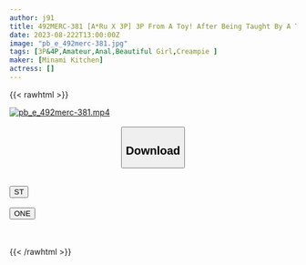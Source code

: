 ```yaml
---
author: j91
title: 492MERC-381 [A*Ru X 3P] 3P From A Toy! After Being Taught By A Teacher, A*Ru, A Girl, Opens Her Mouth Wide Open…
date: 2023-08-222T13:00:00Z
image: "pb_e_492merc-381.jpg"
tags: [3P&4P,Amateur,Anal,Beautiful Girl,Creampie ]
maker: [Minami Kitchen]
actress: []
---
```



{{< rawhtml >}}

<div class="video" data-videoid="lgeG3OJxmgHb68">
    <a href="javascript:;">
        <img src="https://my.j91.asia/posts/pb_e_492merc-381/pb_e_492merc-381.jpg" width="WIDTH" height="HEIGHT" alt="pb_e_492merc-381.mp4" loading="lazy">
    </a>
</div>

<script type="text/javascript" src="https://j91.asia/asset/on-demand-st.js"></script>

<br>
  <link rel="stylesheet" href="https://j91.asia/asset/bs5.css">
  
  <center>
  <button class="btn btn-primary" type="button" data-bs-toggle="collapse" data-bs-target=".multi-collapse" aria-expanded="false" aria-controls="multiCollapseExample1 multiCollapseExample2"><h2>Download</h2></button></center>
</p>
<div class="row">
  <div class="col">
    <div class="collapse multi-collapse" id="multiCollapseExample1">
      <div class="card card-body">
	      	      <br>
<div class="buttons">  
<a href="https://streamtape.to/v/lgeG3OJxmgHb68"><button class="btn-hover color-3"><i class="fa fa-download"></i> ST</button></a></div>
    </div>
  </div>
</div>
  <div class="col">
    <div class="collapse multi-collapse" id="multiCollapseExample2">
      <div class="card card-body">
	      <br>
<div class="buttons">
    <a href="https://oneupload.to/yixlwa4u5yqw"><button class="btn-hover color-9"><i class="fa fa-download"></i> ONE</button></a></div>
<br><br>
      </div>
    </div>
  </div>
</div>

{{< /rawhtml >}}
